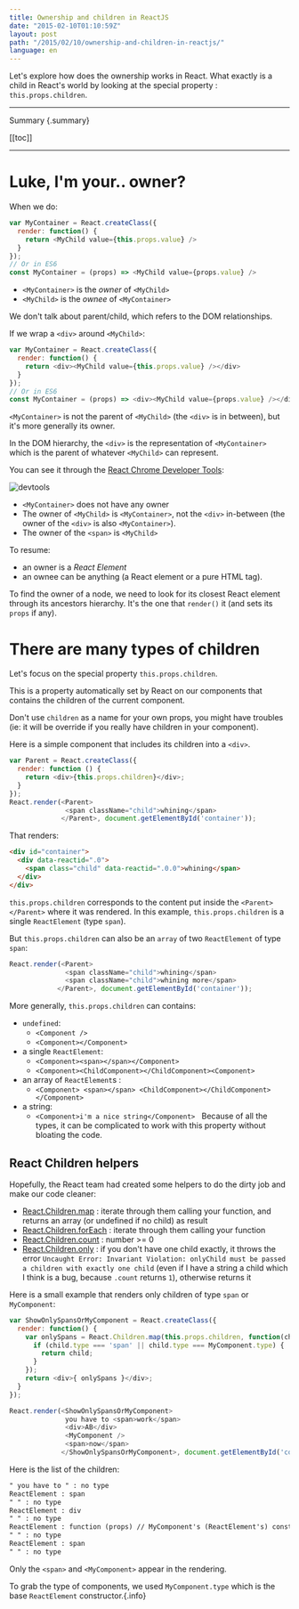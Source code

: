 ```yaml
---
title: Ownership and children in ReactJS
date: "2015-02-10T01:10:59Z"
layout: post
path: "/2015/02/10/ownership-and-children-in-reactjs/"
language: en
---
```


Let's explore how does the ownership works in React.
What exactly is a child in React's world by looking at the special property : `this.props.children`. 

---
Summary {.summary}

[[toc]]

---

# Luke, I'm your.. owner?

When we do:

```js
var MyContainer = React.createClass({
  render: function() {
    return <MyChild value={this.props.value} />
  }
});
// Or in ES6
const MyContainer = (props) => <MyChild value={props.value} />
```

- `<MyContainer>` is the *owner* of `<MyChild>`
- `<MyChild>` is the *ownee* of `<MyContainer>`

We don't talk about parent/child, which refers to the DOM relationships.

If we wrap a `<div>` around `<MyChild>`:

```js
var MyContainer = React.createClass({
  render: function() {
    return <div><MyChild value={this.props.value} /></div>
  }
});
// Or in ES6
const MyContainer = (props) => <div><MyChild value={props.value} /></div>
```

`<MyContainer>` is not the parent of `<MyChild>` (the `<div>` is in between), but it's more generally its owner.

In the DOM hierarchy, the `<div>` is the representation of `<MyContainer>` which is the parent of whatever `<MyChild>` can represent.

You can see it through the [React Chrome Developer Tools](http://facebook.github.io/react/blog/2014/01/02/react-chrome-developer-tools.html):

![devtools](http://ctheu.com/wp-content/uploads/2015/02/img_54d9434073e95.png)

- `<MyContainer>` does not have any owner
- The owner of `<MyChild>` is `<MyContainer>`, not the `<div>` in-between (the owner of the `<div>` is also `<MyContainer>`).
- The owner of the `<span>` is `<MyChild>`

To resume:
- an owner is a *React Element*
- an ownee can be anything (a React element or a pure HTML tag).

To find the owner of a node, we need to look for its closest React element through its ancestors hierarchy.
It's the one that `render()` it (and sets its `props` if any). 

# There are many types of children

Let's focus on the special property `this.props.children`.

This is a property automatically set by React on our components that contains the children of the current component.

Don't use `children` as a name for your own props, you might have troubles (ie: it will be override if you really have children in your component).

Here is a simple component that includes its children into a `<div>`.

```js
var Parent = React.createClass({
  render: function () {
    return <div>{this.props.children}</div>;
  }
});
React.render(<Parent>
              <span className="child">whining</span>
             </Parent>, document.getElementById('container'));
```

That renders:
```html
<div id="container">
  <div data-reactid=".0">
    <span class="child" data-reactid=".0.0">whining</span>
  </div>
</div>
```

`this.props.children` corresponds to the content put inside the `<Parent></Parent>` where it was rendered.
In this example, `this.props.children` is a single `ReactElement` (type `span`).

But `this.props.children` can also be an `array` of two `ReactElement` of type `span`:

```js
React.render(<Parent>
              <span className="child">whining</span>
              <span className="child">whining more</span>
            </Parent>, document.getElementById('container'));
```

More generally, `this.props.children` can contains: 

- `undefined`:
  - `<Component />`
  - `<Component></Component>`
- a single `ReactElement`: 
  - `<Component><span></span></Component>`
  - `<Component><ChildComponent></ChildComponent><Component>`
- an array of `ReactElement`s :
  - `<Component> <span></span> <ChildComponent></ChildComponent> </Component>`
- a string:
  - `<Component>i'm a nice string</Component>`
 
Because of all the types, it can be complicated to work with this property without bloating the code.

## React Children helpers

Hopefully, the React team had created some helpers to do the dirty job and make our code cleaner: 

- [React.Children.map](https://facebook.github.io/react/docs/react-api.html#react.children.map) : iterate through them calling your function, and returns an array (or undefined if no child) as result
- [React.Children.forEach](http://facebook.github.io/react/docs/react-api.html#react.children.foreach) : iterate through them calling your function
- [React.Children.count](http://facebook.github.io/react/docs/react-api.html#react.children.count) : number >= 0
- [React.Children.only](http://facebook.github.io/react/docs/react-api.html#react.children.only) : if you don't have one child exactly, it throws the error `Uncaught Error: Invariant Violation: onlyChild must be passed a children with exactly one child` (even if I have a string a child which I think is a bug, because `.count` returns `1`), otherwise returns it

Here is a small example that renders only children of type `span` or `MyComponent`:
```js
var ShowOnlySpansOrMyComponent = React.createClass({
  render: function() {
    var onlySpans = React.Children.map(this.props.children, function(child) {
      if (child.type === 'span' || child.type === MyComponent.type) {
        return child;
      }
    });
    return <div>{ onlySpans }</div>;
  }
});

React.render(<ShowOnlySpansOrMyComponent>
              you have to <span>work</span>
              <div>AB</div>
              <MyComponent />
              <span>now</span>
             </ShowOnlySpansOrMyComponent>, document.getElementById('container'));
```

Here is the list of the children:

```xml
" you have to " : no type
ReactElement : span
" " : no type
ReactElement : div
" " : no type
ReactElement : function (props) // MyComponent's (ReactElement's) constructor
" " : no type
ReactElement : span
" " : no type
```

Only the `<span>` and `<MyComponent>` appear in the rendering.

To grab the type of components, we used `MyComponent.type` which is the base `ReactElement` constructor.{.info}
